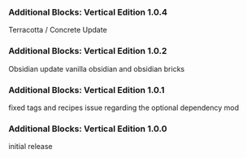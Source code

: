 ### Additional Blocks: Vertical Edition 1.0.4
Terracotta / Concrete Update

### Additional Blocks: Vertical Edition 1.0.2
Obsidian update
vanilla obsidian and obsidian bricks

### Additional Blocks: Vertical Edition 1.0.1
fixed tags and recipes issue regarding the optional dependency mod

### Additional Blocks: Vertical Edition 1.0.0
initial release


